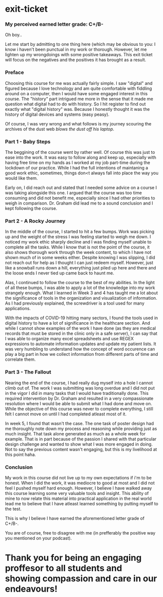 # exit-ticket

### My perceived earned letter grade: C+/B- 

Oh boy.. 

Let me start by admitting to one thing here (which may be obvious to you: I know i haven't been punctual in my work or thorough. 
However, let me lighten up my wrongdoings with some positive takeaways. This exit ticket will focus on the negatives and the positives it has brought as a result. 

### Preface 

Choosing this course for me was actually fairly simple. I saw "digital" and figured because I love technology and am quite comfortable with fiddling around on a computer, then I would have some engaged interest in this course. The "history" part intrigued me more in the sense that it made me question what digital had to do with history. So I hit register to find out exactly what "digital history" was. Because I honestly thought it was the history of digital devices and systems (easy peasy). 

Of course, I was very wrong and what follows is my journey scouring the archives of the dust web *blows the dust off his laptop*.

### Part 1 - Baby Steps

The beggining of the course went by rather well. Of course this was just to ease into the work. It was easy to follow along and keep up, especially with having free time on my hands as I worked at my job part-time during the lockdown of our practice. While I had the full intentions of maintaning a good work ethic, sometimes, things don<t always fall into place the way you would like them. 

Early on, I did reach out and stated that I needed some advice on a course I was taking alongside this one. I argued that the course was too time consuming and did not benefit me, especially since I had other priorities to weigh in comparison. Dr. Graham did lead me to a sound conclusion and I kept following the course. 

### Part 2 - A Rocky Journey

In the middle of the course, I started to hit a few bumps. Work was picking up and the weight of the stress I was feeling started to weigh me down. I noticed my work ethic sharply decline and I was finding myself unable to complete all the tasks. While I know that is not the point of the course, it also shows thorough work through the week content, to which I have not shown much of in some weeks either. Despite knowing I was slipping, I did not reach out for help as I thought I can just redeem myself. However, just like a snowball runs down a hill, everything just piled up here and there and the loose ends I never tied up came back to haunt me. 

Alas, I continued to follow the course to the best of my abilities. In the light of all these bumps, I was able to apply a lot of the knowledge into my work strangely enough. What I learned in Week 3 and 4 has taught me a lot about the significance of tools in the organization and visualization of information. As I had previously explained, the screwdriver is a tool used for many applications. 

With the impacts of COVID-19 hitting many sectors, I found the tools used in digital history to have a lot of significance in the healthcare section. And while I cannot show examples of the work I have done (as they are medical records that must be stored in the clinic only in a safe server), I can say that I was able to organize many excel spreadsheets and use REGEX expressions to automate information updates and update my patient lists. It was very humbling to understand how the concept of word occurence can play a big part in how we collect information from different parts of time and correlate them. 

### Part 3 - The Fallout 

Nearing the end of the course, I had really dug myself into a hole I cannot climb out of. The work I was submitting was long overdue and I did not put in the vigor I did in many tasks that I would have traditionally done. This required intervention by Dr. Graham and resulted in a very compassionate resolution where I would be able to submit what I had done and move on. While the objective of this course was never to complete everything, I still felt I cannot move on until I had completed atleast most of it. 

In week 5, I found that wasn't the case. The one task of poster design had me thoroughly note down my process and reasoning while providing just as much insight. That task alone generated as much as a whole week for example. That is in part because of the passion I shared with that particular design challenge and wanted to show what I was more engaged in doing. Not to say the previous content wasn't engaging, but this is my livelihood at this point haha. 

### Conclusion 

My work in this course did not live up to my own expectations if i'm to be honest. When I did the work, it was mediocre to good at most and I did not feel I pushed myself hard enough. However, I believe I have walked away this course learning some very valuable tools and insight. This ability of mine to now relate this material into practical application in the real world lead me to believe that I have atleast learned something by putting myself to the test. 

This is why I believe I have earned the aforementioned letter grade of C+/B-. 

You are of course, free to disagree with me (in prefferably the positive way you mentioned on your podcast). 

# Thank you for being an engaging proffesor to all students and showing compassion and care in our endeavours! 

